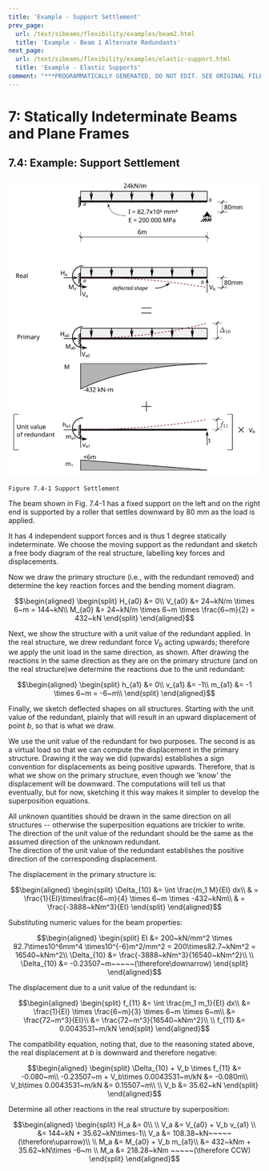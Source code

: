 ```yaml
---
title: 'Example - Support Settlement'
prev_page:
  url: /text/sibeams/flexibility/examples/beam2.html
  title: 'Example - Beam 1 Alternate Redundants'
next_page:
  url: /text/sibeams/flexibility/examples/elastic-support.html
  title: 'Example - Elastic Supports'
comment: "***PROGRAMMATICALLY GENERATED, DO NOT EDIT. SEE ORIGINAL FILES IN /content***"
---
```

# 7: Statically Indeterminate Beams and Plane Frames

## 7.4: Example: Support Settlement

![Figure 7.4-1: Support Settlement](../../../../images/sibeams/flexibility/examples/support-settlement/support-settlement-1.svg)

    Figure 7.4-1 Support Settlement

The beam shown in Fig. 7.4-1 has a fixed support on the left and on
the right end is supported by a roller that settles downward by 80 mm as
the load is applied.

It has 4 independent support forces and is thus 1 degree statically
indeterminate. We choose the moving support as the redundant and sketch
a free body diagram of the real structure, labelling key forces and
displacements.

Now we draw the primary structure (i.e., with the redundant removed) and
determine the key reaction forces and the bending moment diagram.

$$\begin{aligned}
\begin{split}
H_{a0} &= 0\\
V_{a0} &= 24~kN/m \times 6~m = 144~kN\\
M_{a0} &= 24~kN/m \times 6~m \times \frac{6~m}{2} = 432~kN
\end{split}
\end{aligned}$$

Next, we show the structure with a unit value of the redundant applied.
In the real structure, we drew redundant force $V_b$ acting upwards;
therefore we apply the unit load in the same direction, as shown. After
drawing the reactions in the same direction as they are on the primary
structure (and on the real structure)we determine the reactions due to
the unit redundant:

$$\begin{aligned}
\begin{split}
h_{a1} &= 0\\
v_{a1} &= -1\\
m_{a1} &= -1 \times 6~m = -6~m\\
\end{split}
\end{aligned}$$

Finally, we sketch deflected shapes on all structures. Starting with the
unit value of the redundant, plainly that will result in an upward
displacement of point *b*, so that is what we draw.

We use the unit value of the redundant for two purposes. The second is
as a virtual load so that we can compute the displacement in the primary
structure. Drawing it the way we did (upwards) establishes a sign
convention for displacements as being positive upwards. Therefore, that
is what we show on the primary structure, even though we \'know\' the
displacement will be downward. The computations will tell us that
eventually, but for now, sketching it this way makes it simpler to
develop the superposition equations.

<div class="admonition important">
All unknown quantities should be drawn in the same direction on all
structures -- otherwise the superposition equations are trickier to
write.
</div>

<div class="admonition important">
The direction of the unit value of the redundant should be the same as
the assumed direction of the unknown redundant.
</div>

<div class="admonition important">
The direction of the unit value of the redundant establishes the
positive direction of the corresponding displacement.
</div>

The displacement in the primary structure is:

$$\begin{aligned}
\begin{split}
\Delta_{10} &= \int \frac{m_1 M}{EI} dx\\
            & = \frac{1}{EI}\times\frac{6~m}{4} \times 6~m \times -432~kNm\\
            & = \frac{-3888~kNm^3}{EI}
\end{split}
\end{aligned}$$

Substituting numeric values for the beam properties:

$$\begin{aligned}
\begin{split}
EI &= 200~kN/mm^2 \times 82.7\times10^6mm^4 \times10^{-6}m^2/mm^2 = 200\times82.7~kNm^2 = 16540~kNm^2\\
\Delta_{10} &= \frac{-3888~kNm^3}{16540~kNm^2}\\
\\
\Delta_{10} &= -0.23507~m~~~~~(\therefore\downarrow)
\end{split}
\end{aligned}$$

The displacement due to a unit value of the redundant is:

$$\begin{aligned}
\begin{split}
f_{11} &= \int \frac{m_1 m_1}{EI} dx\\
       &= \frac{1}{EI} \times \frac{6~m}{3} \times 6~m \times 6~m\\
       &= \frac{72~m^3}{EI}\\
       &= \frac{72~m^3}{16540~kNm^2}\\
\\
f_{11} &= 0.0043531~m/kN
\end{split}
\end{aligned}$$

The compatibility equation, noting that, due to the reasoning stated
above, the real displacement at _b_ is downward and therefore negative:

$$\begin{aligned}
\begin{split}
\Delta_{10} + V_b \times f_{11} &= -0.080~m\\
-0.23507~m + V_b\times 0.0043531~m/kN &= -0.080m\\
V_b\times 0.0043531~m/kN &= 0.15507~m\\
\\
V_b &= 35.62~kN
\end{split}
\end{aligned}$$

Determine all other reactions in the real structure by superposition:

$$\begin{aligned}
\begin{split}
H_a &= 0\\
\\
V_a &= V_{a0} + V_b v_{a1} \\
    &= 144~kN + 35.62~kN\times-1\\
V_a &= 108.38~kN~~~~~(\therefore\uparrow)\\
\\
M_a &= M_{a0} + V_b m_{a1}\\
    &= 432~kNm + 35.62~kN\times -6~m \\
M_a &= 218.28~kNm ~~~~~(\therefore CCW)
\end{split}
\end{aligned}$$
